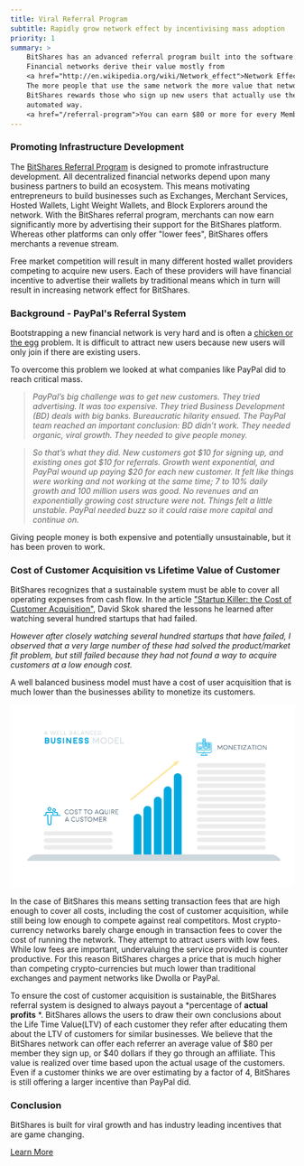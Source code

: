 ```yaml
---
title: Viral Referral Program
subtitle: Rapidly grow network effect by incentivising mass adoption
priority: 1
summary: >
    BitShares has an advanced referral program built into the software.
    Financial networks derive their value mostly from
    <a href="http://en.wikipedia.org/wiki/Network_effect">Network Effect</a>.
    The more people that use the same network the more value that network has to the users.
    BitShares rewards those who sign up new users that actually use the network and does so in a fully transparent and
    automated way.
    <a href="/referral-program">You can earn $80 or more for every Member you sign up</a>.
---
```


### Promoting Infrastructure Development

The [BitShares Referral Program](/referral-program/) is designed to promote infrastructure development.
All decentralized financial networks depend upon many business partners to build an ecosystem.  This means motivating
entrepreneurs to build businesses such as Exchanges, Merchant Services, Hosted Wallets, Light Weight Wallets, and Block
Explorers around the network.   With the BitShares referral program, merchants can now earn significantly more by
advertising their support for the BitShares platform.  Whereas other platforms can only offer "lower fees", BitShares
offers merchants a revenue stream.

Free market competition will result in many different hosted wallet providers competing to acquire new users.   Each of
these providers will have financial incentive to advertise their wallets by traditional means which in turn will result
in increasing network effect for BitShares.

### Background - PayPal's Referral System

Bootstrapping a new financial network is very hard and is often a [chicken or the
egg](http://en.wikipedia.org/wiki/Chicken_or_the_egg) problem.  It is difficult to attract new users because new users
will only join if there are existing users.

To overcome this problem we looked at what companies like PayPal did to reach critical mass.

> <i>PayPal’s big challenge was to get new customers. They tried advertising. It was too expensive. They tried Business
> Development (BD) deals with big banks. Bureaucratic hilarity ensued.  The PayPal team reached an important conclusion:
> BD didn’t work. They needed organic, viral growth. They needed to give people money.</i>

> <i> So that’s what they did. New customers got $10 for signing up, and existing ones got $10 for referrals. Growth
> went exponential, and PayPal wound up paying $20 for each new customer. It felt like things were working and not
> working at the same time; 7 to 10% daily growth and 100 million users was good. No revenues and an exponentially
> growing cost structure were not. Things felt a little unstable. PayPal needed buzz so it could raise more capital and
> continue on.</i>

Giving people money is both expensive and potentially unsustainable, but it has been proven to work.

### Cost of Customer Acquisition vs Lifetime Value of Customer

BitShares recognizes that a sustainable system must be able to cover all operating expenses from cash flow.  In the
article ["Startup Killer: the Cost of Customer Acquisition"](http://www.forentrepreneurs.com/startup-killer/), David
Skok shared the lessons he learned after watching several hundred startups that had failed.

<i>However after closely watching several hundred startups that have failed, I observed that a very large number of
these had solved the product/market fit problem, but still failed because they had not found a way to acquire customers
at a low enough cost.</i>

A well balanced business model must have a cost of user acquisition that is much lower than the businesses ability to
monetize its customers.

<center><img src="/images/wellbalanced.png"/></center>

In the case of BitShares this means setting transaction fees that are high enough to cover all costs, including the cost
of customer acquisition, while still being low enough to compete against real competitors.  Most crypto-currency
networks barely charge enough in transaction fees to cover the cost of running the network.  They attempt to attract
users with low fees.  While low fees are important, undervaluing the service provided is counter productive.  For this
reason BitShares charges a price that is much higher than competing crypto-currencies but much lower than traditional
exchanges and payment networks like Dwolla or PayPal.

To ensure the cost of customer acquisition is sustainable, the BitShares referral system is designed to always payout a
*percentage of **actual profits** *.   BitShares allows the users to draw their own conclusions about the Life Time
Value(LTV) of each customer they refer after educating them about the LTV of customers for similar businesses.   We
believe that the BitShares network can offer each referrer an average value of $80 per member they sign up, or $40
dollars if they go through an affiliate.  This value is realized over time based upon the actual usage of the customers.
Even if a customer thinks we are over estimating by a factor of 4, BitShares is still offering a larger incentive than
PayPal did.

### Conclusion

BitShares is built for viral growth and has industry leading incentives that are game changing.

[Learn More](/referral-program/)
